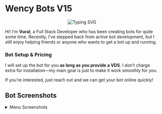 # Wency Bots V15

<p align="center">
  <img src="https://readme-typing-svg.herokuapp.com?size=25&duration=4000&color=0e75b6&center=true&vCenter=true&lines=Hi%2C+I%27m+Wency!;+%26+Full+Stack+Developer;Always+Learning+New+Things" alt="Typing SVG" />
</p>

Hi! I'm **Vural**, a Full Stack Developer who has been creating bots for quite some time. Recently, I’ve stepped back from active bot development, but I still enjoy helping friends or anyone who wants to get a bot up and running.

### Bot Setup & Pricing
I will set up the bot for you **as long as you provide a VDS**. I don’t charge extra for installation—my main goal is just to make it work smoothly for you.

If you’re interested, just reach out and we can get your bot online quickly!

## Bot Screenshots

<details>
  <summary>Menu Screenshots</summary>

  ![Menu Screenshot 1](https://raw.githubusercontent.com/vuraldez/wency-bots/main/assets/menus.png)
  ![Menu Screenshot 1](https://raw.githubusercontent.com/vuraldez/wency-bots/main/assets/menu2.png)
  ![Menu Screenshot 1](https://raw.githubusercontent.com/vuraldez/wency-bots/main/assets/menu3.png)
  ![Menu Screenshot 1](https://raw.githubusercontent.com/vuraldez/wency-bots/main/assets/menu4.png)
  ![Menu Screenshot 1](https://raw.githubusercontent.com/vuraldez/wency-bots/main/assets/menu5.png)
  ![Menu Screenshot 1](https://raw.githubusercontent.com/vuraldez/wency-bots/main/assets/menu6.png)
  ![Menu Screenshot 1](https://raw.githubusercontent.com/vuraldez/wency-bots/main/assets/menu7.png)
  ![Menu Screenshot 1](https://raw.githubusercontent.com/vuraldez/wency-bots/main/assets/menu8.png)
  ![Menu Screenshot 1](https://raw.githubusercontent.com/vuraldez/wency-bots/main/assets/menu9.png)
  ![Menu Screenshot 1](https://raw.githubusercontent.com/vuraldez/wency-bots/main/assets/menu10.png)
   
  
</details>
